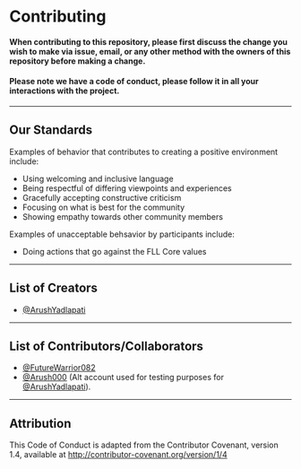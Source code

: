 # Contributing
#### When contributing to this repository, please first discuss the change you wish to make via issue, email, or any other method with the owners of this repository before making a change.

#### Please note we have a code of conduct, please follow it in all your interactions with the project.
---
## Our Standards
Examples of behavior that contributes to creating a positive environment include:

- Using welcoming and inclusive language
- Being respectful of differing viewpoints and experiences
- Gracefully accepting constructive criticism
- Focusing on what is best for the community
- Showing empathy towards other community members

Examples of unacceptable behsavior by participants include:

- Doing actions that go against the FLL Core values
---
## List of Creators
- [@ArushYadlapati](https://www.github.com/ArushYadlapati)
---
## List of Contributors/Collaborators
- [@FutureWarrior082](https://github.com/FutureWarrior082)
- [@Arush000](https://github.com/Arush000) (Alt account used for testing purposes for [@ArushYadlapati](https://www.github.com/ArushYadlapati)).
---
## Attribution
This Code of Conduct is adapted from the Contributor Covenant, version 1.4, available at http://contributor-covenant.org/version/1/4
